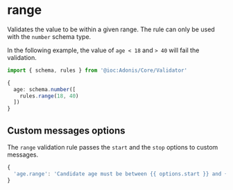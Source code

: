# range

Validates the value to be within a given range. The rule can only be used with the `number` schema type.

In the following example, the value of `age < 18` and `> 40` will fail the validation.

```ts
import { schema, rules } from '@ioc:Adonis/Core/Validator'

{
  age: schema.number([
    rules.range(18, 40)
  ])
}
```

## Custom messages options
The `range` validation rule passes the `start` and the `stop` options to custom messages.

```ts
{
  'age.range': 'Candidate age must be between {{ options.start }} and {{ options.stop }} years',
}
```
